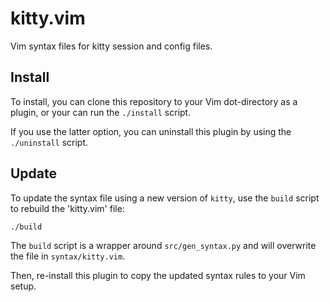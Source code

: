 # kitty.vim

Vim syntax files for kitty session and config files.

## Install

To install, you can clone this repository to your Vim dot-directory as a
plugin, or your can run the `./install` script.

If you use the latter option, you can uninstall this plugin by using the
`./uninstall` script.

## Update

To update the syntax file using a new version of `kitty`, use the `build`
script to rebuild the 'kitty.vim' file:
```
./build
```

The `build` script is a wrapper around `src/gen_syntax.py` and will overwrite
the file in `syntax/kitty.vim`.

Then, re-install this plugin to copy the updated syntax rules to your Vim
setup.
